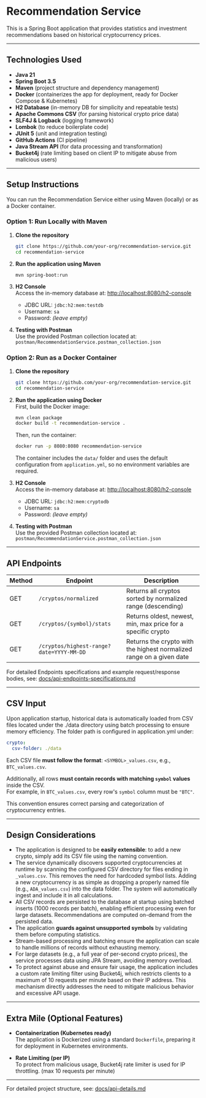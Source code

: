 # Recommendation Service

This is a Spring Boot application that provides statistics and investment recommendations based on historical cryptocurrency prices.

---

## Technologies Used

- **Java 21**
- **Spring Boot 3.5**
- **Maven** (project structure and dependency management)
- **Docker** (containerizes the app for deployment, ready for Docker Compose & Kubernetes)
- **H2 Database** (in-memory DB for simplicity and repeatable tests)
- **Apache Commons CSV** (for parsing historical crypto price data)
- **SLF4J & Logback** (logging framework)
- **Lombok** (to reduce boilerplate code)
- **JUnit 5** (unit and integration testing)
- **GitHub Actions** (CI pipeline)
- **Java Stream API** (for data processing and transformation)
- **Bucket4j** (rate limiting based on client IP to mitigate abuse from malicious users)


---

## Setup Instructions

You can run the Recommendation Service either using Maven (locally) or as a Docker container.

### Option 1: Run Locally with Maven

1. **Clone the repository**
   ```bash
   git clone https://github.com/your-org/recommendation-service.git
   cd recommendation-service
   ```

2. **Run the application using Maven**
   ```bash
   mvn spring-boot:run
   ```

3. **H2 Console**  
   Access the in-memory database at: [http://localhost:8080/h2-console](http://localhost:8080/h2-console)
    - JDBC URL: `jdbc:h2:mem:testdb`
    - Username: `sa`
    - Password: *(leave empty)*


4. **Testing with Postman**  
   Use the provided Postman collection located at:  
   `postman/RecommendationService.postman_collection.json`

### Option 2: Run as a Docker Container

1. **Clone the repository**
   ```bash
   git clone https://github.com/your-org/recommendation-service.git
   cd recommendation-service
   ```
   
2. **Run the application using Docker**  
   First, build the Docker image:
   ```bash
   mvn clean package
   docker build -t recommendation-service .
   ```

   Then, run the container:
   ```bash
   docker run -p 8080:8080 recommendation-service
   ```
   The container includes the `data/` folder and uses the default configuration from `application.yml`, so no environment variables are required.


3. **H2 Console**  
    Access the in-memory database at: [http://localhost:8080/h2-console](http://localhost:8080/h2-console)
    - JDBC URL: `jdbc:h2:mem:cryptodb`
    - Username: `sa`
    - Password: *(leave empty)*


4. **Testing with Postman**  
   Use the provided Postman collection located at:  
   `postman/RecommendationService.postman_collection.json`

---

## API Endpoints

| Method | Endpoint | Description |
|--------|----------|-------------|
| GET    | `/cryptos/normalized` | Returns all cryptos sorted by normalized range (descending) |
| GET    | `/cryptos/{symbol}/stats` | Returns oldest, newest, min, max price for a specific crypto |
| GET    | `/cryptos/highest-range?date=YYYY-MM-DD` | Returns the crypto with the highest normalized range on a given date |

For detailed Endpoints specifications and example request/response bodies, see: [docs/api-endpoints-specifications.md](docs/api-endpoints-specifications.md)

---

## CSV Input

Upon application startup, historical data is automatically loaded from CSV files located under the ./data directory using batch processing to ensure memory efficiency.
The folder path is configured in application.yml under:

```yaml
crypto:
  csv-folder: ./data
```

Each CSV file **must follow the format**: `<SYMBOL>_values.csv`, e.g., `BTC_values.csv`.

Additionally, all rows **must contain records with matching `symbol` values** inside the CSV.  
For example, in `BTC_values.csv`, every row's `symbol` column must be `"BTC"`.

This convention ensures correct parsing and categorization of cryptocurrency entries.

---

## Design Considerations

- The application is designed to be **easily extensible**: to add a new crypto, simply add its CSV file using the naming convention.
- The service dynamically discovers supported cryptocurrencies at runtime by scanning the configured CSV directory for files ending in `_values.csv`. This removes the need for hardcoded symbol lists. Adding a new cryptocurrency is as simple as dropping a properly named file (e.g., `ADA_values.csv`) into the data folder. The system will automatically ingest and include it in all calculations.
- All CSV records are persisted to the database at startup using batched inserts (1000 records per batch), enabling efficient processing even for large datasets.
  Recommendations are computed on-demand from the persisted data.
- The application **guards against unsupported symbols** by validating them before computing statistics.
- Stream-based processing and batching ensure the application can scale to handle millions of records without exhausting memory.
- For large datasets (e.g., a full year of per-second crypto prices), the service processes data using JPA Stream, avoiding memory overload.
- To protect against abuse and ensure fair usage, the application includes a custom rate limiting filter using Bucket4j, which restricts clients to a maximum of 10 requests per minute based on their IP address. This mechanism directly addresses the need to mitigate malicious behavior and excessive API usage.

---

## Extra Mile (Optional Features)

- **Containerization (Kubernetes ready)**  
  The application is Dockerized using a standard `Dockerfile`, preparing it for deployment in Kubernetes environments.

- **Rate Limiting (per IP)**  
  To protect from malicious usage, Bucket4j rate limiter is used for IP throttling. (max 10 requests per minute)

---

For detailed project structure, see: [docs/api-details.md](docs/api-details.md)
